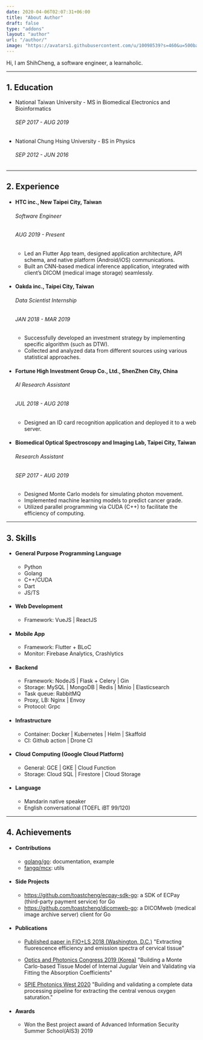 ```yaml
---
date: 2020-04-06T02:07:31+06:00
title: "About Author"
draft: false
type: "addons"
layout: "author"
url: "/author/"
image: "https://avatars1.githubusercontent.com/u/10098539?s=460&u=500ba6c81b8dad7fa59e5221ae10df6e77529ccd&v=4"
---
```


Hi, I am ShihCheng, a software engineer, a learnaholic.

--- 

## 1. Education
- National Taiwan University - MS in Biomedical Electronics and Bioinformatics
  ###### SEP  2017 - AUG 2019

- National Chung Hsing University - BS in Physics
  ###### SEP  2012 - JUN 2016

---

## 2. Experience
- #### HTC inc., New Taipei City, Taiwan
  ###### Software Engineer
  ###### AUG 2019 - Present
  - Led an Flutter App team, designed application architecture, API schema, and native platform (Android/iOS) communications.
  - Built an CNN-based medical inference application, integrated with client’s DICOM (medical image storage) seamlessly.

- #### Oakda inc., Taipei City, Taiwan
  ###### Data Scientist Internship
  ###### JAN 2018 - MAR 2019
  - Successfully developed an investment strategy by implementing specific algorithm (such as DTW).
  - Collected and analyzed data from different sources using various statistical approaches. 

- #### Fortune High Investment Group Co., Ltd., ShenZhen City, China
  ###### AI Research Assistant
  ###### JUL 2018 - AUG 2018
  - Designed an ID card recognition application and deployed it to a web server.

- #### Biomedical Optical Spectroscopy and Imaging Lab, Taipei City, Taiwan
  ###### Research Assistant
  ###### SEP 2017 - AUG 2019
  - Designed Monte Carlo models for simulating photon movement.
  - Implemented machine learning models to predict cancer grade.
  - Utilized parallel programming via CUDA (C++)  to facilitate the efficiency of computing.

---

## 3. Skills
- #### General Purpose Programming Language
  - Python
  - Golang
  - C++/CUDA
  - Dart
  - JS/TS

- #### Web Development
  - Framework: VueJS | ReactJS

- #### Mobile App
  - Framework: Flutter + BLoC
  - Monitor:   Firebase Analytics, Crashlytics

- #### Backend
  - Framework:  NodeJS | Flask + Celery | Gin
  - Storage:    MySQL | MongoDB | Redis | Minio | Elasticsearch
  - Task queue: RabbitMQ
  - Proxy, LB: 	Nginx | Envoy
  - Protocol:  	Grpc

- #### Infrastructure
  - Container: Docker | Kubernetes | Helm | Skaffold 
  - CI: 	   Github action | Drone CI

- #### Cloud Computing (Google Cloud Platform)
  - General:  GCE | GKE | Cloud Function
  - Storage:  Cloud SQL | Firestore | Cloud Storage

- #### Language
  - Mandarin	native speaker 
  - English 	conversational (TOEFL iBT 99/120)

---

## 4. Achievements

- #### Contributions
  - [golang/go](https://github.com/golang/go): documentation, example
  - [fangq/mcx](https://github.com/fangq/mcx): utils 

- #### Side Projects
  - https://github.com/toastcheng/ecpay-sdk-go: a SDK of ECPay (third-party payment service) for Go
  - https://github.com/toastcheng/dicomweb-go: a DICOMweb (medical image archive server) client for Go

- #### Publications
  - [Published paper in FIO+LS 2018 (Washington, D.C.)](https://www.osapublishing.org/abstract.cfm?uri=LS-2018-JTu3A.107)
  "Extracting fluorescence efficiency and emission spectra of cervical tissue"

  - [Optics and Photonics Congress 2019 (Korea)](http://osk.or.kr/UploadData/Editor/Conference/201911/19651EA222E8451D8DEE85DDF6C7BD18.pdf)
  "Building a Monte Carlo-based Tissue Model of Internal Jugular Vein and
Validating via Fitting the Absorption Coefficients"

  - [SPIE Photonics West 2020](https://spie.org/PW20B/conferencedetails/biomedical-applications-light-scattering?SSO=1)
  "Building and validating a complete data processing pipeline for extracting the central venous oxygen saturation."

- #### Awards
  - Won the Best project award of Advanced Information Security Summer School(AIS3) 2019
